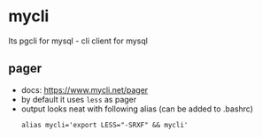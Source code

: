 # mycli

Its pgcli for mysql - cli client for mysql

## pager

- docs: https://www.mycli.net/pager
- by default it uses `less` as pager
- output looks neat with following alias (can be added to .bashrc)
  ```bashrc
  alias mycli='export LESS="-SRXF" && mycli'
  ```

